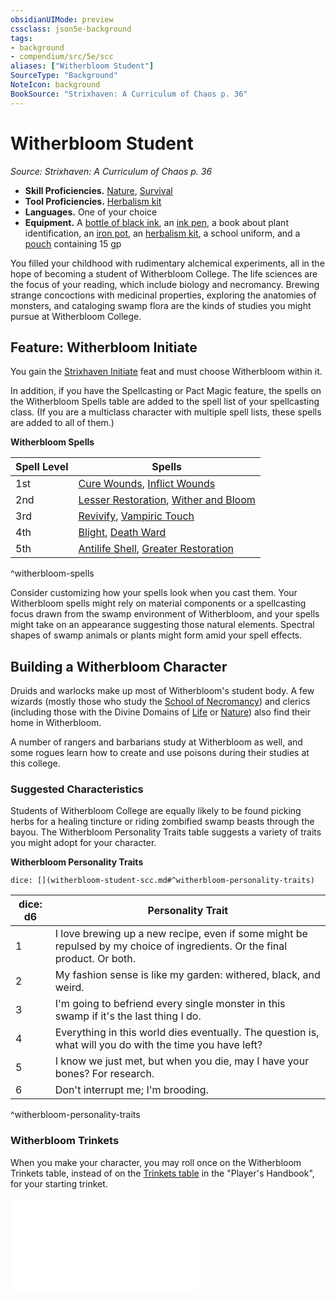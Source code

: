 ```yaml
---
obsidianUIMode: preview
cssclass: json5e-background
tags:
- background
- compendium/src/5e/scc
aliases: ["Witherbloom Student"]
SourceType: "Background"
NoteIcon: background
BookSource: "Strixhaven: A Curriculum of Chaos p. 36"
---
```

# Witherbloom Student
*Source: Strixhaven: A Curriculum of Chaos p. 36*  

- **Skill Proficiencies.** [Nature](/2-Mechanics/CLI/rules/skills.md#Nature), [Survival](/2-Mechanics/CLI/rules/skills.md#Survival)  
- **Tool Proficiencies.** [Herbalism kit](/2-Mechanics/CLI/items/herbalism-kit.md)  
- **Languages.** One of your choice  
- **Equipment.** A [bottle of black ink](/2-Mechanics/CLI/items/ink-1-ounce-bottle.md), an [ink pen](/2-Mechanics/CLI/items/ink-pen.md), a book about plant identification, an [iron pot](/2-Mechanics/CLI/items/iron-pot.md), an [herbalism kit](/2-Mechanics/CLI/items/herbalism-kit.md), a school uniform, and a [pouch](/2-Mechanics/CLI/items/pouch.md) containing 15 gp  

You filled your childhood with rudimentary alchemical experiments, all in the hope of becoming a student of Witherbloom College. The life sciences are the focus of your reading, which include biology and necromancy. Brewing strange concoctions with medicinal properties, exploring the anatomies of monsters, and cataloging swamp flora are the kinds of studies you might pursue at Witherbloom College.

## Feature: Witherbloom Initiate

You gain the [Strixhaven Initiate](/2-Mechanics/CLI/feats/strixhaven-initiate-scc.md) feat and must choose Witherbloom within it.

In addition, if you have the Spellcasting or Pact Magic feature, the spells on the Witherbloom Spells table are added to the spell list of your spellcasting class. (If you are a multiclass character with multiple spell lists, these spells are added to all of them.)

**Witherbloom Spells**

| Spell Level | Spells |
|-------------|--------|
| 1st | [Cure Wounds](/2-Mechanics/CLI/spells/cure-wounds.md), [Inflict Wounds](/2-Mechanics/CLI/spells/inflict-wounds.md) |
| 2nd | [Lesser Restoration](/2-Mechanics/CLI/spells/lesser-restoration.md), [Wither and Bloom](/2-Mechanics/CLI/spells/wither-and-bloom-scc.md) |
| 3rd | [Revivify](/2-Mechanics/CLI/spells/revivify.md), [Vampiric Touch](/2-Mechanics/CLI/spells/vampiric-touch.md) |
| 4th | [Blight](/2-Mechanics/CLI/spells/blight.md), [Death Ward](/2-Mechanics/CLI/spells/death-ward.md) |
| 5th | [Antilife Shell](/2-Mechanics/CLI/spells/antilife-shell.md), [Greater Restoration](/2-Mechanics/CLI/spells/greater-restoration.md) |
^witherbloom-spells

Consider customizing how your spells look when you cast them. Your Witherbloom spells might rely on material components or a spellcasting focus drawn from the swamp environment of Witherbloom, and your spells might take on an appearance suggesting those natural elements. Spectral shapes of swamp animals or plants might form amid your spell effects.

## Building a Witherbloom Character

Druids and warlocks make up most of Witherbloom's student body. A few wizards (mostly those who study the [School of Necromancy](/2-Mechanics/CLI/classes/wizard-school-of-necromancy.md)) and clerics (including those with the Divine Domains of [Life](/2-Mechanics/CLI/classes/cleric-life-domain.md) or [Nature](/2-Mechanics/CLI/classes/cleric-nature-domain.md)) also find their home in Witherbloom.

A number of rangers and barbarians study at Witherbloom as well, and some rogues learn how to create and use poisons during their studies at this college.

### Suggested Characteristics

Students of Witherbloom College are equally likely to be found picking herbs for a healing tincture or riding zombified swamp beasts through the bayou. The Witherbloom Personality Traits table suggests a variety of traits you might adopt for your character.

**Witherbloom Personality Traits**

`dice: [](witherbloom-student-scc.md#^witherbloom-personality-traits)`

| dice: d6 | Personality Trait |
|----------|-------------------|
| 1 | I love brewing up a new recipe, even if some might be repulsed by my choice of ingredients. Or the final product. Or both. |
| 2 | My fashion sense is like my garden: withered, black, and weird. |
| 3 | I'm going to befriend every single monster in this swamp if it's the last thing I do. |
| 4 | Everything in this world dies eventually. The question is, what will you do with the time you have left? |
| 5 | I know we just met, but when you die, may I have your bones? For research. |
| 6 | Don't interrupt me; I'm brooding. |
^witherbloom-personality-traits

### Witherbloom Trinkets

When you make your character, you may roll once on the Witherbloom Trinkets table, instead of on the [Trinkets table](/2-Mechanics/CLI/items/trinket.md) in the "Player's Handbook", for your starting trinket.

![Witherbloom Trinkets](/2-Mechanics/CLI/tables/witherbloom-trinkets-scc.md)